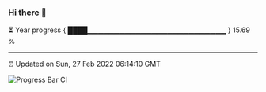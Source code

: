 ### Hi there 👋

⏳ Year progress { ████▁▁▁▁▁▁▁▁▁▁▁▁▁▁▁▁▁▁▁▁▁▁▁▁▁▁ } 15.69 %

---

⏰ Updated on Sun, 27 Feb 2022 06:14:10 GMT

![Progress Bar CI](https://github.com/liununu/liununu/workflows/Progress%20Bar%20CI/badge.svg)
